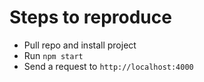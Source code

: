 # Steps to reproduce
- Pull repo and install project
- Run `npm start`
- Send a request to `http://localhost:4000`

